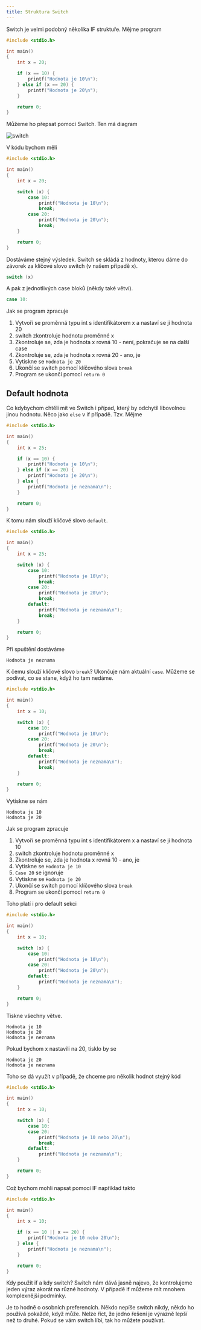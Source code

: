 ```yaml
---
title: Struktura Switch
---
```


Switch je velmi podobný několika IF struktuře. Mějme program

```c
#include <stdio.h>

int main()
{
    int x = 20;

    if (x == 10) {
        printf("Hodnota je 10\n");
    } else if (x == 20) {
        printf("Hodnota je 20\n");
    }

    return 0;
}
```

Můžeme ho přepsat pomocí Switch. Ten má diagram

![switch](./obrazky/switch/switch.png)

V kódu bychom měli

```c
#include <stdio.h>

int main()
{
    int x = 20;

    switch (x) {
        case 10:
            printf("Hodnota je 10\n");
            break;
        case 20:
            printf("Hodnota je 20\n");
            break;
    }

    return 0;
}
```

Dostáváme stejný výsledek. Switch se skládá z hodnoty, kterou dáme do závorek za klíčové slovo switch (v našem případě x).
```c
switch (x)
```
A pak z jednotlivých case bloků (někdy také větví).
```c
case 10:
```

Jak se program zpracuje
1. Vytvoří se proměnná typu int s identifikátorem x a nastaví se jí hodnota 20
1. switch zkontroluje hodnotu proměnné x
1. Zkontroluje se, zda je hodnota x rovná 10 - není, pokračuje se na další case
1. Zkontroluje se, zda je hodnota x rovná 20 - ano, je
1. Vytiskne se `Hodnota je 20`
1. Ukončí se switch pomocí klíčového slova `break`
1. Program se ukončí pomocí `return 0`

## Default hodnota

Co kdybychom chtěli mít ve Switch i případ, který by odchytil libovolnou jinou hodnotu. Něco jako `else` v if případě. Tzv. Mějme
```c
#include <stdio.h>

int main()
{
    int x = 25;

    if (x == 10) {
        printf("Hodnota je 10\n");
    } else if (x == 20) {
        printf("Hodnota je 20\n");
    } else {
        printf("Hodnota je neznama\n");
    }

    return 0;
}
```
K tomu nám slouží klíčové slovo `default`.

```c
#include <stdio.h>

int main()
{
    int x = 25;

    switch (x) {
        case 10:
            printf("Hodnota je 10\n");
            break;
        case 20:
            printf("Hodnota je 20\n");
            break;
        default:
            printf("Hodnota je neznama\n");
            break;
    }

    return 0;
}
```

Při spuštění dostáváme
```
Hodnota je neznama
```

K čemu slouží klíčové slovo `break`? Ukončuje nám aktuální `case`. Můžeme se podívat, co se stane, když ho tam nedáme.
```c
#include <stdio.h>

int main()
{
    int x = 10;

    switch (x) {
        case 10:
            printf("Hodnota je 10\n");
        case 20:
            printf("Hodnota je 20\n");
            break;
        default:
            printf("Hodnota je neznama\n");
            break;
    }

    return 0;
}
```

Vytiskne se nám
```
Hodnota je 10
Hodnota je 20
```

Jak se program zpracuje
1. Vytvoří se proměnná typu int s identifikátorem x a nastaví se jí hodnota 10
1. switch zkontroluje hodnotu proměnné x
1. Zkontroluje se, zda je hodnota x rovná 10 - ano, je
1. Vytiskne se `Hodnota je 10`
1. `Case 20` se ignoruje
1. Vytiskne se `Hodnota je 20`
1. Ukončí se switch pomocí klíčového slova `break`
1. Program se ukončí pomocí `return 0`

Toho platí i pro default sekci

```c
#include <stdio.h>

int main()
{
    int x = 10;

    switch (x) {
        case 10:
            printf("Hodnota je 10\n");
        case 20:
            printf("Hodnota je 20\n");
        default:
            printf("Hodnota je neznama\n");
    }

    return 0;
}
```

Tiskne všechny větve.

```
Hodnota je 10
Hodnota je 20
Hodnota je neznama
```

Pokud bychom x nastavili na 20, tisklo by se 
```
Hodnota je 20
Hodnota je neznama
```

Toho se dá využít v případě, že chceme pro několik hodnot stejný kód
```c
#include <stdio.h>

int main()
{
    int x = 10;

    switch (x) {
        case 10:
        case 20:
            printf("Hodnota je 10 nebo 20\n");
            break;
        default:
            printf("Hodnota je neznama\n");
    }

    return 0;
}
```

Což bychom mohli napsat pomocí IF například takto
```c
#include <stdio.h>

int main()
{
    int x = 10;

    if (x == 10 || x == 20) {
        printf("Hodnota je 10 nebo 20\n");
    } else {
        printf("Hodnota je neznama\n");
    }

    return 0;
}
```




Kdy použít if a kdy switch? Switch nám dává jasně najevo, že kontrolujeme jeden výraz akorát na různé hodnoty. V případě if můžeme mít mnohem komplexnější podmínky.

Je to hodně o osobních preferencích. Někdo nepíše switch nikdy, někdo ho používá pokaždé, když může. Nelze říct, že jedno řešení je výrazně lepší než to druhé. Pokud se vám switch líbí, tak ho můžete používat.


